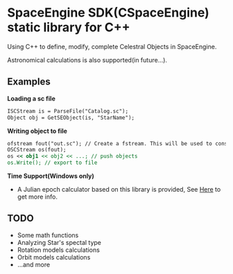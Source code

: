 # SpaceEngine SDK(CSpaceEngine) static library for C++

Using C++ to define, modify, complete Celestral Objects in SpaceEngine.

Astronomical calculations is also supported(in future...).

## Examples
**Loading a sc file**
```asp
ISCStream is = ParseFile("Catalog.sc");
Object obj = GetSEObject(is, "StarName");
```

**Writing object to file**
```asp
ofstream fout("out.sc"); // Create a fstream. This will be used to construct sc file writer
OSCStream os(fout);
os << obj1 << obj2 << ...; // push objects
os.Write(); // export to file
```

**Time Support(Windows only)**
 * A Julian epoch calculator based on this library is provided, See [Here](https://github.com/StellarDX/CSpaceEngine-Project/blob/main/CSE_Core/datetime/JulianCalculator.cpp) to get more info.

## TODO
 * Some math functions
 * Analyzing Star's spectal type
 * Rotation models calculations
 * Orbit models calculations
 * ...and more
